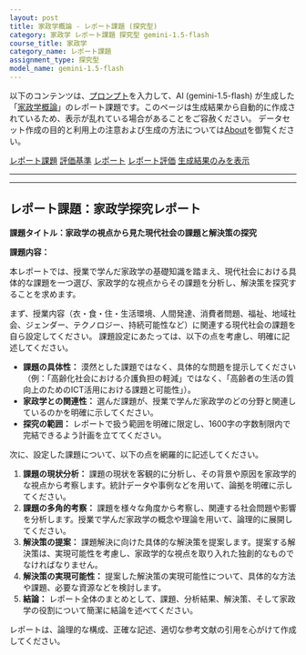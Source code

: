 ```yaml
---
layout: post
title: 家政学概論 - レポート課題 (探究型)
category: 家政学 レポート課題 探究型 gemini-1.5-flash
course_title: 家政学
category_name: レポート課題
assignment_type: 探究型
model_name: gemini-1.5-flash
---
```


以下のコンテンツは、[プロンプト](http://127.0.0.1:8000/generated/家政学/gemini-1.5-flash/prompt_レポート課題-探究型.md)を入力して、AI (gemini-1.5-flash) が生成した「[家政学概論](/contents/家政学/)」のレポート課題です。このページは生成結果から自動的に作成されているため、表示が乱れている場合があることをご容赦ください。
データセット作成の目的と利用上の注意および生成の方法については[About](/About)を御覧ください。

[レポート課題](../レポート課題-探究型)
[評価基準](../評価基準-探究型)
[レポート](../レポート-探究型)
[レポート評価](../レポート評価-探究型)
[生成結果のみを表示](http://127.0.0.1:8000/generated/家政学/gemini-1.5-flash/レポート課題-探究型.md)
  

***
***
  
## レポート課題：家政学探究レポート

**課題タイトル：家政学の視点から見た現代社会の課題と解決策の探究**

**課題内容：**

本レポートでは、授業で学んだ家政学の基礎知識を踏まえ、現代社会における具体的な課題を一つ選び、家政学的な視点からその課題を分析し、解決策を探究することを求めます。

まず、授業内容（衣・食・住・生活環境、人間発達、消費者問題、福祉、地域社会、ジェンダー、テクノロジー、持続可能性など）に関連する現代社会の課題を自ら設定してください。  課題設定にあたっては、以下の点を考慮し、明確に記述してください。

* **課題の具体性：**  漠然とした課題ではなく、具体的な問題を提示してください（例：「高齢化社会における介護負担の軽減」ではなく、「高齢者の生活の質向上のためのICT活用における課題と可能性」）。
* **家政学との関連性：** 選んだ課題が、授業で学んだ家政学のどの分野と関連しているのかを明確に示してください。
* **探究の範囲：** レポートで扱う範囲を明確に限定し、1600字の字数制限内で完結できるよう計画を立ててください。

次に、設定した課題について、以下の点を網羅的に記述してください。

1. **課題の現状分析：** 課題の現状を客観的に分析し、その背景や原因を家政学的な視点から考察します。統計データや事例などを用いて、論拠を明確に示してください。
2. **課題の多角的考察：** 課題を様々な角度から考察し、関連する社会問題や影響を分析します。授業で学んだ家政学の概念や理論を用いて、論理的に展開してください。
3. **解決策の提案：** 課題解決に向けた具体的な解決策を提案します。提案する解決策は、実現可能性を考慮し、家政学的な視点を取り入れた独創的なものでなければなりません。
4. **解決策の実現可能性：** 提案した解決策の実現可能性について、具体的な方法や課題、必要な資源などを検討します。
5. **結論：** レポート全体のまとめとして、課題、分析結果、解決策、そして家政学の役割について簡潔に結論を述べてください。


レポートは、論理的な構成、正確な記述、適切な参考文献の引用を心がけて作成してください。
